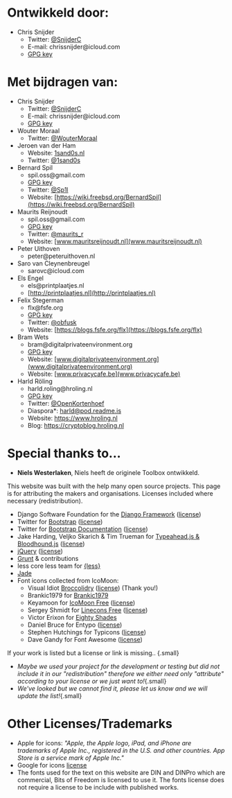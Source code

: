 Ontwikkeld door:
=============

 - Chris Snijder 
    - Twitter: [@SnijderC](https://twitter.com/SnijderC) 
    - &#x45;&#x2D;&#x6D;&#x61;&#x69;&#x6C;&#x3A;&#x20;&#099;&#104;&#114;&#105;&#115;&#115;&#110;&#105;&#106;&#100;&#101;&#114;&#064;&#105;&#099;&#108;&#111;&#117;&#100;&#046;&#099;&#111;&#109;
    - [GPG key](https://keybase.io/snijderc/key.asc)

Met bijdragen van:
==============

 - Chris Snijder 
    - Twitter: [@SnijderC](https://twitter.com/SnijderC) 
    - &#x45;&#x2D;&#x6D;&#x61;&#x69;&#x6C;&#x3A;&#x20;&#099;&#104;&#114;&#105;&#115;&#115;&#110;&#105;&#106;&#100;&#101;&#114;&#064;&#105;&#099;&#108;&#111;&#117;&#100;&#046;&#099;&#111;&#109;
    - [GPG key](https://keybase.io/snijderc/key.asc)
 - Wouter Moraal 
    - Twitter: [@WouterMoraal](https://twitter.com/WouterMoraal)
 - Jeroen van der Ham
    - Website: [1sand0s.nl](https://1sand0s.nl)    
    - Twitter: [@1sand0s](https://twitter.com/1sand0s) 
 - Bernard Spil
    - &#115;&#112;&#105;&#108;&#46;&#111;&#115;&#115;&#64;&#103;&#109;&#97;&#105;&#108;&#46;&#99;&#111;&#109;
    - [GPG key](https://keybase.io/spil/key.asc)
    - Twitter: [@Sp1l](https://twitter.com/Sp1l)
    - Website: [https://wiki.freebsd.org/BernardSpil](https://wiki.freebsd.org/BernardSpil)
 - Maurits Reijnoudt
    - &#115;&#112;&#105;&#108;&#46;&#111;&#115;&#115;&#64;&#103;&#109;&#97;&#105;&#108;&#46;&#99;&#111;&#109;
    - [GPG key](http://www.mauritsreijnoudt.nl/Pub_Key.txt)
    - Twitter: [@maurits_r](https://twitter.com/maurits_r)
    - Website: [www.mauritsreijnoudt.nl](www.mauritsreijnoudt.nl)
 - Peter Uithoven
    - &#112;&#101;&#116;&#101;&#114;&#64;&#112;&#101;&#116;&#101;&#114;&#117;&#105;&#116;&#104;&#111;&#118;&#101;&#110;&#46;&#110;&#108;
 - Saro van Cleynenbreugel
    - &#115;&#97;&#114;&#111;&#118;&#99;&#64;&#105;&#99;&#108;&#111;&#117;&#100;&#46;&#99;&#111;&#109;
 - Els Engel
    - &#101;&#108;&#115;&#64;&#112;&#114;&#105;&#110;&#116;&#112;&#108;&#97;&#97;&#116;&#106;&#101;&#115;&#46;&#110;&#108;
    - [http://printplaatjes.nl](http://printplaatjes.nl)
 - Felix Stegerman
    - &#102;&#108;&#120;&#64;&#102;&#115;&#102;&#101;&#46;&#111;&#114;&#103;
    - [GPG key](https://github.com/obfusk/gpg)
    - Twitter: [@obfusk](https://twitter.com/obfusk) 
    - Website: [https://blogs.fsfe.org/flx](https://blogs.fsfe.org/flx)
 - Bram Wets
    - &#98;&#114;&#97;&#109;&#64;&#100;&#105;&#103;&#105;&#116;&#97;&#108;&#112;&#114;&#105;&#118;&#97;&#116;&#101;&#101;&#110;&#118;&#105;&#114;&#111;&#110;&#109;&#101;&#110;&#116;&#46;&#111;&#114;&#103;
    - [GPG key](http://pgp.mit.edu/pks/lookup?op=vindex&search=0x919C9EBCA0430B96)
    - Website: [www.digitalprivateenvironment.org](www.digitalprivateenvironment.org)
    - Website: [www.privacycafe.be](www.privacycafe.be)
 - Harld Röling
    - &#104;&#97;&#114;&#108;&#100;&#46;&#114;&#111;&#108;&#105;&#110;&#103;&#64;&#104;&#114;&#111;&#108;&#105;&#110;&#103;&#46;&#110;&#108;
    - [GPG key](https://www.hroling.nl/pki/certificaten/Harld_Roling_0xF1E7EC17.asc)
    - Twitter: [@OpenKortenhoef](https://twitter.com/OpenKortenhoef) 
    - Diaspora*: [harld@pod.readme.is](https://pod.readme.is/u/harld)
    - Website: https://www.hroling.nl 
    - Blog: https://cryptoblog.hroling.nl

Special thanks to...
====================

 - **Niels Westerlaken**, Niels heeft de originele Toolbox ontwikkeld.
 
This website was built with the help many open source projects.
This page is for attributing the makers and organisations. Licenses included where necessary (redistribution).

 - Django Software Foundation for the [Django Framework](https://www.djangoproject.com/) ([license](/doc/licenses/django-license))
 - Twitter for [Bootstrap](http://getbootstrap.com/) ([license](/doc/licenses/mit-license/))
 - Twitter for [Bootstrap Documentation](http://getbootstrap.com/) ([license](http://creativecommons.org/licenses/by/3.0/))
 - Jake Harding, Veljko Skarich & Tim Trueman for [Typeahead.js & Bloodhound.js](http://twitter.github.io/typeahead.js/) ([license](/doc/licenses/mit-license/))
 - [jQuery](https://jquery.org) ([license](/doc/licenses/mit-license/))
 - [Grunt](http://gruntjs.com/) & contributions
 - less core less team for [{less}](http://lesscss.org/)
 - [Jade](http://jade-lang.com/)
 - Font icons collected from IcoMoon:
    - Visual Idiot [Broccolidry](http://dribbble.com/shots/587469-Free-16px-Broccolidryiconsaniconsetitisfullof-icons) ([license](/doc/licenses/broccolidry-license)) (Thank you!)
    - Brankic1979 for [Brankic1979](http://brankic1979.com/icons/)
    - Keyamoon for [IcoMoon Free](http://keyamoon.com/icomoon/) ([license](https://creativecommons.org/licenses/by/3.0/))
    - Sergey Shmidt for [Linecons Free](http://keyamoon.com/icomoon/) ([license](https://creativecommons.org/licenses/by-sa/4.0/legalcode))
    - Victor Erixon for [Eighty Shades](https://dribbble.com/shots/928458-80-Shades-of-White-Icons)
    - Daniel Bruce for Entypo ([license](https://creativecommons.org/licenses/by-sa/3.0/))
    - Stephen Hutchings for Typicons ([license](https://creativecommons.org/licenses/by-sa/3.0/))
    - Dave Gandy for Font Awesome ([license](https://creativecommons.org/licenses/by/3.0/))

    
If your work is listed but a license or link is missing..
{.small}

  - *Maybe we used your project for the development or testing but did not include it in our "redistribution" therefore we either need only "attribute" according to your license or we just want to!*{.small}
  - *We've looked but we cannot find it, please let us know and we will update the list!*{.small}

Other Licenses/Trademarks
==========
- Apple for icons:
*"Apple, the Apple logo, iPad, and iPhone are trademarks of Apple Inc., registered in the U.S. and other countries. App Store is a service mark of Apple Inc."*
- Google for icons [license](http://creativecommons.org/licenses/by/2.5/)
- The fonts used for the text on this website are DIN and DINPro which are commercial, Bits of Freedom is licensed to use it. The fonts license does not require a license to be include with published works.
